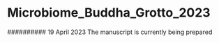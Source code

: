 # Microbiome_Buddha_Grotto_2023
##########
19 April 2023
The manuscript is currently being prepared
